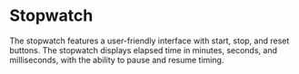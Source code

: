 # Stopwatch
The stopwatch features a user-friendly interface with start, stop, and reset buttons. The stopwatch displays elapsed time in minutes, seconds, and milliseconds, with the ability to pause and resume timing.
